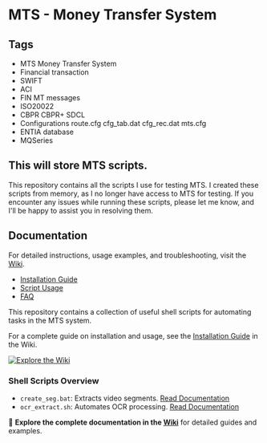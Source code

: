 # MTS - Money Transfer System


## Tags
- MTS Money Transfer System
- Financial transaction 
- SWIFT
- ACI
- FIN MT messages
- ISO20022
- CBPR CBPR+ SDCL
- Configurations route.cfg cfg_tab.dat cfg_rec.dat mts.cfg
- ENTIA database
- MQSeries

## This will store MTS scripts.

This repository contains all the scripts I use for testing MTS. I created these scripts from memory, as I no longer have access to MTS for testing. If you encounter any issues while running these scripts, please let me know, and I'll be happy to assist you in resolving them.

## Documentation
For detailed instructions, usage examples, and troubleshooting, visit the [Wiki](https://github.com/marcoslaranz/MTS/wiki).

- [Installation Guide](https://github.com/marcoslaranz/MTS/wiki/Installation)
- [Script Usage](https://github.com/marcoslaranz/MTS/wiki/Script-Usage)
- [FAQ](https://github.com/marcoslaranz/MTS/wiki/FAQ)

This repository contains a collection of useful shell scripts for automating tasks in the MTS system.

For a complete guide on installation and usage, see the [Installation Guide](https://github.com/marcoslaranz/MTS/wiki/Installation) in the Wiki.

[![Explore the Wiki](https://img.shields.io/badge/Explore-Wiki-blue?style=for-the-badge)](https://github.com/marcoslaranz/MTS/wiki)

### Shell Scripts Overview
- `create_seg.bat`: Extracts video segments. [Read Documentation](https://github.com/marcoslaranz/MTS/wiki/create_seg.bat)
- `ocr_extract.sh`: Automates OCR processing. [Read Documentation](https://github.com/marcoslaranz/MTS/wiki/ocr_extract.sh)

📖 **Explore the complete documentation in the [Wiki](https://github.com/marcoslaranz/MTS/wiki)** for detailed guides and examples.
